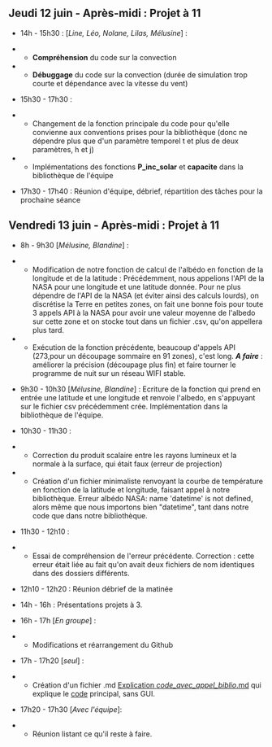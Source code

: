 
  

[comment]: <> (Si la compilation de ce fichier ne fonctionne pas, vous pouvez le retrouver en ligne directement sur cette page Github : https://github.com/Babou-69/Carnet-de-suivi/blob/main/Carnet%20de%20suivi%2013%20juin.md)

  
  
  

## **Jeudi 12 juin - Après-midi : Projet à 11**

  

* 14h - 15h30 : [*Line, Léo, Nolane, Lilas, Mélusine*] :

*  * **Compréhension** du code sur la convection
* * **Débuggage** du code sur la convection (durée de simulation trop courte et dépendance avec la vitesse du vent)
* 15h30 - 17h30 :
* * Changement de la fonction principale du code pour qu'elle convienne aux conventions prises pour la bibliothèque (donc ne dépendre plus que d'un paramètre temporel t et plus de deux paramètres, h et j)
* * Implémentations des fonctions **P_inc_solar** et **capacite** dans la bibliothèque de l'équipe
* 17h30 - 17h40 : Réunion d'équipe, débrief, répartition des tâches pour la prochaine séance


  
## **Vendredi 13 juin - Après-midi : Projet à 11**
* 8h - 9h30 [*Mélusine, Blandine*] : 
* * Modification de notre fonction de calcul de l'albédo en fonction de la longitude et de la latitude : Précédemment, nous appelions l'API de la NASA pour une longitude et une latitude donnée. Pour ne plus dépendre de l'API de la NASA (et éviter ainsi des calculs lourds), on discrétise la Terre en petites zones, on fait une bonne fois pour toute 3 appels API à la NASA pour avoir une valeur moyenne de l'albedo sur cette zone et on stocke tout dans un fichier .csv, qu'on appellera plus tard.
*  * Exécution de la fonction précédente, beaucoup d'appels API (273,pour un découpage sommaire en 91 zones), c'est long. ***A faire*** : améliorer la précision (découpage plus fin) et faire tourner le programme de nuit sur un réseau WIFI stable.
* 9h30 - 10h30 [*Mélusine, Blandine*] : Ecriture de la fonction qui prend en entrée une latitude et une longitude et renvoie l'albedo, en s'appuyant sur le fichier csv précédemment crée. Implémentation dans la bibliothèque de l'équipe.
*  10h30 - 11h30 :  
* * Correction du produit scalaire entre les rayons lumineux et la normale à la surface, qui était faux (erreur de projection)
* *  Création d'un fichier minimaliste renvoyant la courbe de température en fonction de la latitude et longitude, faisant appel à notre bibliothèque. Erreur albédo NASA: name 'datetime' is not defined, alors même que nous importons bien "datetime", tant dans notre code que dans notre bibliothèque.
* 11h30 - 12h10 : 
* * Essai de compréhension de l'erreur précédente. Correction : cette erreur était liée au fait qu'on avait deux fichiers de nom identiques dans des dossiers différents.
* 12h10 - 12h20 : Réunion débrief de la matinée

* 14h - 16h : Présentations projets à 3.
* 16h - 17h [*En groupe*] :
* * Modifications et réarrangement du Github
* 17h - 17h20 [*seul*] :
* * Création d'un fichier .md [Explication _code_avec_appel_biblio_.md](https://github.com/z-the-turtle/Projet_CREPES/blob/main/Dossier%20final/GUI%20et%20code/Explication%20_code_avec_appel_biblio_.md) qui explique le [code](https://github.com/z-the-turtle/Projet_CREPES/blob/main/Dossier%20final/GUI%20et%20code/Code_avec_appel_biblio.py) principal, sans GUI.
* 17h20 - 17h30  [*Avec l'équipe*]: 
* * Réunion listant ce qu'il  reste à faire.
